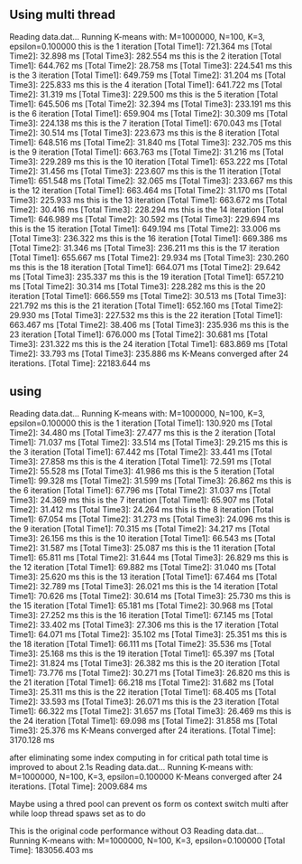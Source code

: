 ## Using multi thread
Reading data.dat...
Running K-means with: M=1000000, N=100, K=3, epsilon=0.100000
this is the 1 iteration
[Total Time1]: 721.364 ms
[Total Time2]: 32.898 ms
[Total Time3]: 282.554 ms
this is the 2 iteration
[Total Time1]: 644.762 ms
[Total Time2]: 28.758 ms
[Total Time3]: 224.541 ms
this is the 3 iteration
[Total Time1]: 649.759 ms
[Total Time2]: 31.204 ms
[Total Time3]: 225.833 ms
this is the 4 iteration
[Total Time1]: 641.722 ms
[Total Time2]: 31.319 ms
[Total Time3]: 229.500 ms
this is the 5 iteration
[Total Time1]: 645.506 ms
[Total Time2]: 32.394 ms
[Total Time3]: 233.191 ms
this is the 6 iteration
[Total Time1]: 659.904 ms
[Total Time2]: 30.309 ms
[Total Time3]: 224.138 ms
this is the 7 iteration
[Total Time1]: 670.043 ms
[Total Time2]: 30.514 ms
[Total Time3]: 223.673 ms
this is the 8 iteration
[Total Time1]: 648.516 ms
[Total Time2]: 31.840 ms
[Total Time3]: 232.705 ms
this is the 9 iteration
[Total Time1]: 663.763 ms
[Total Time2]: 31.216 ms
[Total Time3]: 229.289 ms
this is the 10 iteration
[Total Time1]: 653.222 ms
[Total Time2]: 31.456 ms
[Total Time3]: 223.607 ms
this is the 11 iteration
[Total Time1]: 651.548 ms
[Total Time2]: 32.065 ms
[Total Time3]: 233.667 ms
this is the 12 iteration
[Total Time1]: 663.464 ms
[Total Time2]: 31.170 ms
[Total Time3]: 225.933 ms
this is the 13 iteration
[Total Time1]: 663.672 ms
[Total Time2]: 30.416 ms
[Total Time3]: 228.294 ms
this is the 14 iteration
[Total Time1]: 646.989 ms
[Total Time2]: 30.592 ms
[Total Time3]: 229.694 ms
this is the 15 iteration
[Total Time1]: 649.194 ms
[Total Time2]: 33.006 ms
[Total Time3]: 236.322 ms
this is the 16 iteration
[Total Time1]: 669.386 ms
[Total Time2]: 31.346 ms
[Total Time3]: 236.211 ms
this is the 17 iteration
[Total Time1]: 655.667 ms
[Total Time2]: 29.934 ms
[Total Time3]: 230.260 ms
this is the 18 iteration
[Total Time1]: 664.071 ms
[Total Time2]: 29.642 ms
[Total Time3]: 235.337 ms
this is the 19 iteration
[Total Time1]: 657.210 ms
[Total Time2]: 30.314 ms
[Total Time3]: 228.282 ms
this is the 20 iteration
[Total Time1]: 666.559 ms
[Total Time2]: 30.513 ms
[Total Time3]: 221.792 ms
this is the 21 iteration
[Total Time1]: 652.160 ms
[Total Time2]: 29.930 ms
[Total Time3]: 227.532 ms
this is the 22 iteration
[Total Time1]: 663.467 ms
[Total Time2]: 38.406 ms
[Total Time3]: 235.936 ms
this is the 23 iteration
[Total Time1]: 676.000 ms
[Total Time2]: 30.681 ms
[Total Time3]: 231.322 ms
this is the 24 iteration
[Total Time1]: 683.869 ms
[Total Time2]: 33.793 ms
[Total Time3]: 235.886 ms
K-Means converged after 24 iterations.
[Total Time]: 22183.644 ms

## using 
Reading data.dat...
Running K-means with: M=1000000, N=100, K=3, epsilon=0.100000
this is the 1 iteration
[Total Time1]: 130.920 ms
[Total Time2]: 34.480 ms
[Total Time3]: 27.477 ms
this is the 2 iteration
[Total Time1]: 71.037 ms
[Total Time2]: 33.514 ms
[Total Time3]: 29.215 ms
this is the 3 iteration
[Total Time1]: 67.442 ms
[Total Time2]: 33.441 ms
[Total Time3]: 27.858 ms
this is the 4 iteration
[Total Time1]: 72.591 ms
[Total Time2]: 55.528 ms
[Total Time3]: 41.986 ms
this is the 5 iteration
[Total Time1]: 99.328 ms
[Total Time2]: 31.599 ms
[Total Time3]: 26.862 ms
this is the 6 iteration
[Total Time1]: 67.796 ms
[Total Time2]: 31.037 ms
[Total Time3]: 24.369 ms
this is the 7 iteration
[Total Time1]: 65.907 ms
[Total Time2]: 31.412 ms
[Total Time3]: 24.264 ms
this is the 8 iteration
[Total Time1]: 67.054 ms
[Total Time2]: 31.273 ms
[Total Time3]: 24.096 ms
this is the 9 iteration
[Total Time1]: 70.315 ms
[Total Time2]: 34.217 ms
[Total Time3]: 26.156 ms
this is the 10 iteration
[Total Time1]: 66.543 ms
[Total Time2]: 31.587 ms
[Total Time3]: 25.087 ms
this is the 11 iteration
[Total Time1]: 65.811 ms
[Total Time2]: 31.644 ms
[Total Time3]: 26.829 ms
this is the 12 iteration
[Total Time1]: 69.882 ms
[Total Time2]: 31.040 ms
[Total Time3]: 25.620 ms
this is the 13 iteration
[Total Time1]: 67.464 ms
[Total Time2]: 32.789 ms
[Total Time3]: 26.021 ms
this is the 14 iteration
[Total Time1]: 70.626 ms
[Total Time2]: 30.614 ms
[Total Time3]: 25.730 ms
this is the 15 iteration
[Total Time1]: 65.181 ms
[Total Time2]: 30.968 ms
[Total Time3]: 27.252 ms
this is the 16 iteration
[Total Time1]: 67.145 ms
[Total Time2]: 33.402 ms
[Total Time3]: 27.306 ms
this is the 17 iteration
[Total Time1]: 64.071 ms
[Total Time2]: 35.102 ms
[Total Time3]: 25.351 ms
this is the 18 iteration
[Total Time1]: 66.111 ms
[Total Time2]: 35.536 ms
[Total Time3]: 25.168 ms
this is the 19 iteration
[Total Time1]: 65.397 ms
[Total Time2]: 31.824 ms
[Total Time3]: 26.382 ms
this is the 20 iteration
[Total Time1]: 73.776 ms
[Total Time2]: 30.271 ms
[Total Time3]: 26.820 ms
this is the 21 iteration
[Total Time1]: 66.218 ms
[Total Time2]: 31.682 ms
[Total Time3]: 25.311 ms
this is the 22 iteration
[Total Time1]: 68.405 ms
[Total Time2]: 33.593 ms
[Total Time3]: 26.071 ms
this is the 23 iteration
[Total Time1]: 66.322 ms
[Total Time2]: 31.657 ms
[Total Time3]: 26.469 ms
this is the 24 iteration
[Total Time1]: 69.098 ms
[Total Time2]: 31.858 ms
[Total Time3]: 25.376 ms
K-Means converged after 24 iterations.
[Total Time]: 3170.128 ms

after eliminating some index computing in for critical path
total time is improved to about 2.1s
Reading data.dat...
Running K-means with: M=1000000, N=100, K=3, epsilon=0.100000
K-Means converged after 24 iterations.
[Total Time]: 2009.684 ms

Maybe using a thred pool can prevent os form os context switch multi after while loop thread spaws
set as to do


This is the original code performance without O3
Reading data.dat...
Running K-means with: M=1000000, N=100, K=3, epsilon=0.100000
[Total Time]: 183056.403 ms